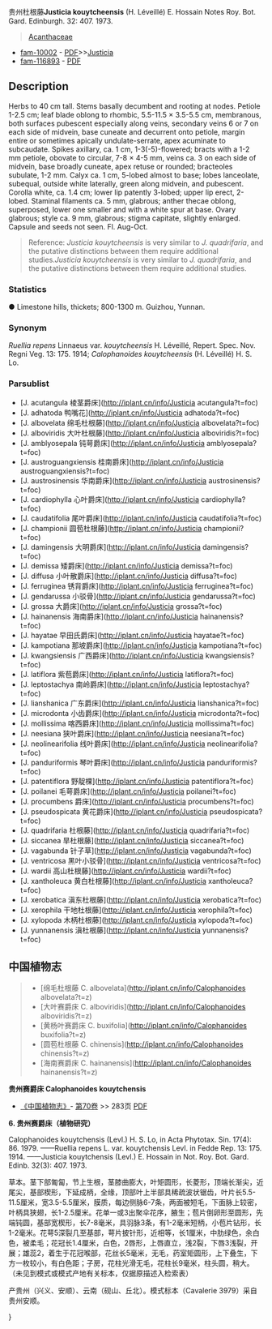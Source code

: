 贵州杜根藤**Justicia kouytcheensis** (H. Léveillé) E. Hossain Notes Roy. Bot. Gard. Edinburgh. 32: 407. 1973.

> [Acanthaceae](http://iplant.cn/info/Acanthaceae?t=foc)
* [fam-10002](http://www.iplant.cn/foc/fam/10002) - [PDF](http://www.iplant.cn/foc/pdf/Acanthaceae.pdf)>>[Justicia](http://iplant.cn/info/Justicia?t=foc)
* [fam-116893](http://www.iplant.cn/foc/fam/116893) - [PDF](http://www.iplant.cn/foc/pdf/Justicia.pdf)

## Description

Herbs to 40 cm tall. Stems basally decumbent and rooting at nodes. Petiole 1-2.5 cm; leaf blade oblong to rhombic, 5.5-11.5 × 3.5-5.5 cm, membranous, both surfaces pubescent especially along veins, secondary veins 6 or 7 on each side of midvein, base cuneate and decurrent onto petiole, margin entire or sometimes apically undulate-serrate, apex acuminate to subcaudate. Spikes axillary, ca. 1 cm, 1-3(-5)-flowered; bracts with a 1-2 mm petiole, obovate to circular, 7-8 × 4-5 mm, veins ca. 3 on each side of midvein, base broadly cuneate, apex retuse or rounded; bracteoles subulate, 1-2 mm. Calyx ca. 1 cm, 5-lobed almost to base; lobes lanceolate, subequal, outside white laterally, green along midvein, and pubescent. Corolla white, ca. 1.4 cm; lower lip patently 3-lobed; upper lip erect, 2-lobed. Staminal filaments ca. 5 mm, glabrous; anther thecae oblong, superposed, lower one smaller and with a white spur at base. Ovary glabrous; style ca. 9 mm, glabrous; stigma capitate, slightly enlarged. Capsule and seeds not seen. Fl. Aug-Oct.

> Reference: 
>*Justicia kouytcheensis* is very similar to *J. quadrifaria*, and the putative distinctions between them require additional studies.*Justicia kouytcheensis* is very similar to *J. quadrifaria*, and the putative distinctions between them require additional studies.

### Statistics
● Limestone hills, thickets; 800-1300 m. Guizhou, Yunnan.

### Synonym
*Ruellia repens* Linnaeus var. *kouytcheensis* H. Léveillé, Repert. Spec. Nov. Regni Veg. 13: 175. 1914; *Calophanoides kouytcheensis* (H. Léveillé) H. S. Lo.

### Parsublist

* [J.  acutangula  棱茎爵床](http://iplant.cn/info/Justicia acutangula?t=foc)
* [J.  adhatoda  鸭嘴花](http://iplant.cn/info/Justicia adhatoda?t=foc)
* [J.  albovelata  绵毛杜根藤](http://iplant.cn/info/Justicia albovelata?t=foc)
* [J.  alboviridis  大叶杜根藤](http://iplant.cn/info/Justicia alboviridis?t=foc)
* [J.  amblyosepala  钝萼爵床](http://iplant.cn/info/Justicia amblyosepala?t=foc)
* [J.  austroguangxiensis  桂南爵床](http://iplant.cn/info/Justicia austroguangxiensis?t=foc)
* [J.  austrosinensis  华南爵床](http://iplant.cn/info/Justicia austrosinensis?t=foc)
* [J.  cardiophylla  心叶爵床](http://iplant.cn/info/Justicia cardiophylla?t=foc)
* [J.  caudatifolia  尾叶爵床](http://iplant.cn/info/Justicia caudatifolia?t=foc)
* [J.  championii  圆苞杜根藤](http://iplant.cn/info/Justicia championii?t=foc)
* [J.  damingensis  大明爵床](http://iplant.cn/info/Justicia damingensis?t=foc)
* [J.  demissa  矮爵床](http://iplant.cn/info/Justicia demissa?t=foc)
* [J.  diffusa  小叶散爵床](http://iplant.cn/info/Justicia diffusa?t=foc)
* [J.  ferruginea  锈背爵床](http://iplant.cn/info/Justicia ferruginea?t=foc)
* [J.  gendarussa  小驳骨](http://iplant.cn/info/Justicia gendarussa?t=foc)
* [J.  grossa  大爵床](http://iplant.cn/info/Justicia grossa?t=foc)
* [J.  hainanensis  海南爵床](http://iplant.cn/info/Justicia hainanensis?t=foc)
* [J.  hayatae  早田氏爵床](http://iplant.cn/info/Justicia hayatae?t=foc)
* [J.  kampotiana  那坡爵床](http://iplant.cn/info/Justicia kampotiana?t=foc)
* [J.  kwangsiensis  广西爵床](http://iplant.cn/info/Justicia kwangsiensis?t=foc)
* [J.  latiflora  紫苞爵床](http://iplant.cn/info/Justicia latiflora?t=foc)
* [J.  leptostachya  南岭爵床](http://iplant.cn/info/Justicia leptostachya?t=foc)
* [J.  lianshanica  广东爵床](http://iplant.cn/info/Justicia lianshanica?t=foc)
* [J.  microdonta  小齿爵床](http://iplant.cn/info/Justicia microdonta?t=foc)
* [J.  mollissima  喀西爵床](http://iplant.cn/info/Justicia mollissima?t=foc)
* [J.  neesiana  狭叶爵床](http://iplant.cn/info/Justicia neesiana?t=foc)
* [J.  neolinearifolia  线叶爵床](http://iplant.cn/info/Justicia neolinearifolia?t=foc)
* [J.  panduriformis  琴叶爵床](http://iplant.cn/info/Justicia panduriformis?t=foc)
* [J.  patentiflora  野靛棵](http://iplant.cn/info/Justicia patentiflora?t=foc)
* [J.  poilanei  毛萼爵床](http://iplant.cn/info/Justicia poilanei?t=foc)
* [J.  procumbens  爵床](http://iplant.cn/info/Justicia procumbens?t=foc)
* [J.  pseudospicata  黄花爵床](http://iplant.cn/info/Justicia pseudospicata?t=foc)
* [J.  quadrifaria  杜根藤](http://iplant.cn/info/Justicia quadrifaria?t=foc)
* [J.  siccanea  旱杜根藤](http://iplant.cn/info/Justicia siccanea?t=foc)
* [J.  vagabunda  针子草](http://iplant.cn/info/Justicia vagabunda?t=foc)
* [J.  ventricosa  黑叶小驳骨](http://iplant.cn/info/Justicia ventricosa?t=foc)
* [J.  wardii  高山杜根藤](http://iplant.cn/info/Justicia wardii?t=foc)
* [J.  xantholeuca  黄白杜根藤](http://iplant.cn/info/Justicia xantholeuca?t=foc)
* [J.  xerobatica  滇东杜根藤](http://iplant.cn/info/Justicia xerobatica?t=foc)
* [J.  xerophila  干地杜根藤](http://iplant.cn/info/Justicia xerophila?t=foc)
* [J.  xylopoda  木柄杜根藤](http://iplant.cn/info/Justicia xylopoda?t=foc)
* [J.  yunnanensis  滇杜根藤](http://iplant.cn/info/Justicia yunnanensis?t=foc)

## 中国植物志

> * [绵毛杜根藤  C.  albovelata](http://iplant.cn/info/Calophanoides albovelata?t=z)
> * [大叶赛爵床  C.  alboviridis](http://iplant.cn/info/Calophanoides alboviridis?t=z)
> * [黄杨叶赛爵床  C.  buxifolia](http://iplant.cn/info/Calophanoides buxifolia?t=z)
> * [圆苞杜根藤  C.  chinensis](http://iplant.cn/info/Calophanoides chinensis?t=z)
> * [海南赛爵床  C.  hainanensis](http://iplant.cn/info/Calophanoides hainanensis?t=z)

**贵州赛爵床 Calophanoides kouytchensis**

* [《中国植物志》](http://www.iplant.cn/frps)- [第70卷](http://www.iplant.cn/frps/vol/70) >> 283页 [PDF](http://www.iplant.cn/frps/pdf/70/283.PDF)

**6. 贵州赛爵床（植物研究）**

Calophanoides kouytchensis (Levl.) H. S. Lo, in Acta Phytotax. Sin. 17(4): 86. 1979. ——Ruellia repens L. var. kouytchensis Levl. in Fedde Rep. 13: 175. 1914. ——Justicia kouytchensis (Levl.) E. Hossain in Not. Roy. Bot. Gard. Edinb. 32(3): 407. 1973.

草本。茎下部匍匐，节上生根，茎膝曲膨大，叶矩圆形，长菱形，顶端长渐尖，近尾尖，基部楔形，下延成柄，全缘，顶部叶上半部具稀疏波状锯齿，叶片长5.5-11.5厘米，宽3.5-5.5厘米，膜质，每边侧脉6-7条，两面被短毛，下面脉上较密，叶柄具狭翅，长1-2.5厘米。花单一或3出聚伞花序，腋生；苞片倒卵形至圆形，先端钝圆，基部宽楔形，长7-8毫米，具羽脉3条，有1-2毫米短柄，小苞片钻形，长1-2毫米。花萼5深裂几至基部，萼片披针形，近相等，长1厘米，中肋绿色，余白色，被柔毛；花冠长1.4厘米，白色，2唇形，上唇直立，浅2裂，下唇3浅裂，开展；雄蕊2，着生于花冠喉部，花丝长5毫米，无毛，药室矩圆形，上下叠生，下方一枚较小，有白色距；子房，花柱光滑无毛，花柱长9毫米，柱头圆，稍大。（未见到模式或模式产地有关标本，仅据原描述入检索表）

产贵州（兴义、安顺）、云南（砚山、丘北）。模式标本（Cavalerie 3979）采自贵州安顺。

}